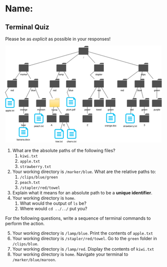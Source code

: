 # Name:
## Terminal Quiz
Please be as *explicit* as possible in your responses!

![](../directories.svg)

1. What are the absolute paths of the following files?
    1. `kiwi.txt`
    1. `apple.txt`
    1. `strawberry.txt`
1. Your working directory is `/marker/blue`. What are the relative paths to:
    1. `/clips/blue/green`
    1. `peach.txt`
    1. `/stapler/red/towel`
1. Explain what it means for an absolute path to be a **unique identifier**.
1. Your working directory is `home`.
    1. What would the output of `ls` be?
    1. Where would `cd ../../` put you?

For the following questions, write a sequence of terminal commands to perform the action.

5. Your working directory is `/lamp/blue`. Print the contents of `apple.txt`
6. Your working directory is `/stapler/red/towel`. Go to the `green` folder in `/clips/blue`.
7. Your working directory is `/lamp/red`. Display the contents of `kiwi.txt`
8. Your working directory is `home`. Navigate your terminal to `/marker/blue/maroon`.
